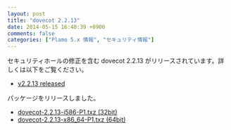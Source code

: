 ```yaml
---
layout: post
title: "dovecot 2.2.13"
date: 2014-05-15 16:40:39 +0900
comments: false
categories: ["Plamo 5.x 情報", "セキュリティ情報"]
---
```


セキュリティホールの修正を含む dovecot 2.2.13 がリリースされています。詳しくは以下をご覧ください。

* [v2.2.13 released](http://dovecot.org/list/dovecot-news/2014-May/000273.html)

パッケージをリリースしました。

* [dovecot-2.2.13-i586-P1.txz (32bit)](ftp://plamo.linet.gr.jp/pub/Plamo-5.x/x86/contrib/Network/dovecot-2.2.13-i586-P1.txz)
* [dovecot-2.2.13-x86_64-P1.txz (64bit)](ftp://plamo.linet.gr.jp/pub/Plamo-5.x/x86_64/contrib/Network/dovecot-2.2.13-x86_64-P1.txz)

